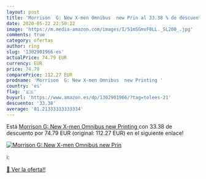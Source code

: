 ```yaml
---
layout: post
title: 'Morrison  G: New X-men Omnibus  new Prin al 33.38 % de descuento'
date: 2020-05-22 22:50:22
image: 'https://m.media-amazon.com/images/I/51mSGmvF0LL._SL200_.jpg'
comments: true
category: ofertas
author: ring
slug: '1302901966-es'
actualPrice: 74.79 EUR
currency: EUR
price: 74.79
comparePrice: 112.27 EUR
prodname: 'Morrison  G: New X-men Omnibus  new Printing '
country: 'es'
flag: '🇪🇸'
buyurl: 'https://www.amazon.es/dp/1302901966/?tag=tolees-21'
descuento: '33.38'
average: '81.21333333333334'
---
```


Está [Morrison  G: New X-men Omnibus  new Printing ](https://www.amazon.es/dp/1302901966/?tag=tolees-21) con 33.38 de descuento por 74.79 EUR (original: 112.27 EUR) en el siguiente enlace!

[![Morrison  G: New X-men Omnibus  new Prin](https://m.media-amazon.com/images/I/51mSGmvF0LL._SL200_.jpg)](https://www.amazon.es/dp/1302901966/?tag=tolees-21)

ℹ️:


[🛒 Ver la oferta!!](https://www.amazon.es/dp/1302901966/?tag=tolees-21)
